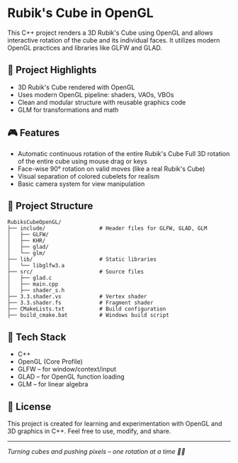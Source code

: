 # Rubik's Cube in OpenGL

This C++ project renders a 3D Rubik's Cube using OpenGL and allows interactive rotation of the cube and its individual faces. It utilizes modern OpenGL practices and libraries like GLFW and GLAD.

## 🧱 Project Highlights

* 3D Rubik's Cube rendered with OpenGL
* Uses modern OpenGL pipeline: shaders, VAOs, VBOs
* Clean and modular structure with reusable graphics code
* GLM for transformations and math

## 🎮 Features

* Automatic continuous rotation of the entire Rubik's Cube
  Full 3D rotation of the entire cube using mouse drag or keys
* Face-wise 90° rotation on valid moves (like a real Rubik's Cube)
* Visual separation of colored cubelets for realism
* Basic camera system for view manipulation

## 📁 Project Structure

```
RubiksCubeOpenGL/
├── include/                 # Header files for GLFW, GLAD, GLM
│   ├── GLFW/
│   ├── KHR/
│   ├── glad/
│   └── glm/
├── lib/                     # Static libraries
│   └── libglfw3.a
├── src/                     # Source files
│   ├── glad.c
│   ├── main.cpp
│   ├── shader_s.h
├── 3.3.shader.vs            # Vertex shader
├── 3.3.shader.fs            # Fragment shader
├── CMakeLists.txt           # Build configuration
├── build_cmake.bat          # Windows build script
```

## 🧰 Tech Stack

* C++
* OpenGL (Core Profile)
* GLFW – for window/context/input
* GLAD – for OpenGL function loading
* GLM – for linear algebra

## 📄 License

This project is created for learning and experimentation with OpenGL and 3D graphics in C++. Feel free to use, modify, and share.

---

*Turning cubes and pushing pixels – one rotation at a time 🎲✨*
